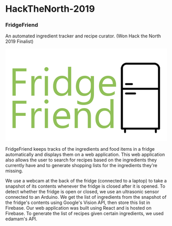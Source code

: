 # HackTheNorth-2019
### FridgeFriend
An automated ingredient tracker and recipe curator.  (Won Hack the North 2019 Finalist)

![FridgeFriendLogo](/pictures/fridgeFriendLogo.png)

FridgeFriend keeps tracks of the ingredients and food items in a fridge automatically and displays them on a web application. 
This web application also allows the user to search for recipes based on the ingredients they currently have and to generate shopping lists for the ingredients they're missing.

We use a webcam at the back of the fridge (connected to a laptop) to take a snapshot of its contents whenever the fridge is closed after it is opened. To detect whether the fridge is open or closed, we use an ultrasonic sensor connected to an Arduino. We get the list of ingredients from the snapshot of the fridge's contents using Google's Vision API, then store this list in Firebase. 
Our web application was built using React and is hosted on Firebase.  To generate the list of recipes given certain ingredients, we used edamam's API.

